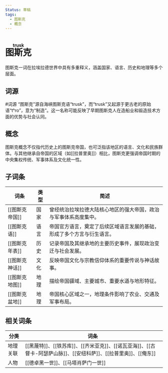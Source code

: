 ```yaml
---
Status: 草稿
tags:
  - 图斯克
  - 概念
---
```

# <ruby>图斯克<rt>trusk</rt></ruby>

图斯克一词在拉埃拉德世界中具有多重释义，涵盖国家、语言、历史和地理等多个层面。

## 词源

#词源 
“图斯克”源自海峡图斯克语“trusk”，而“trusk”又起源于更古老的原始语“tʰro”，意为“制造”。这一名称可能反映了早期图斯克人在造船业和锻造技术方面的优势与社会认同。

## 概念

图斯克概念不仅指代历史上的图斯克帝国，也可泛指该地区的语言、文化和民族群体。与其他继承自帝国的区域（如[[拉普里奥]]）相比，图斯克更强调帝国时期的中央集权传统、军事体系及文化统一性。

## 子词条

| 词条        | 类型  | 简述                                  |
| --------- | --- | ----------------------------------- |
| [[图斯克帝国]] | 国家  | 曾经统治拉埃拉德大陆核心地区的强大帝国，政治与军事体系高度集中。    |
| [[图斯克语]]  | 语言  | 帝国官方语言，奠定了后续区域语言发展的基础，形成了多个方言与衍生语言。 |
| [[图斯克年表]] | 历史  | 记录帝国及其继承地的主要历史事件，展现政治变迁与社会发展。       |
| [[图斯克神话]] | 文化  | 反映帝国文化与宗教信仰体系的重要传说与神话故事。            |
| [[图斯克地图]] | 地理  | 描绘帝国疆域、主要城市、重要水道与地形特征。              |
| [[图斯克盆地]] | 地理  | 帝国核心区域之一，地理条件影响了农业、交通及军事布局。         |

## 相关词条

| 分类   | 词条                                                                       |
| ---- | ------------------------------------------------------------------------ |
| 地理关联 | [[黑蔑特]]、[[铁苏库]]、[[齐米亚克]]、[[诺瓦亚海]]、[[古督卡-阿瑟萨山脉]]、[[安纽科萨]]、[[拉普里奥]]、[[俺东]] |
| 人物   | [[德卓黑一世]]、[[马塔肖萨门一世]]                                                    |
